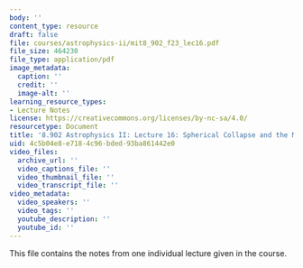 ```yaml
---
body: ''
content_type: resource
draft: false
file: courses/astrophysics-ii/mit8_902_f23_lec16.pdf
file_size: 464230
file_type: application/pdf
image_metadata:
  caption: ''
  credit: ''
  image-alt: ''
learning_resource_types:
- Lecture Notes
license: https://creativecommons.org/licenses/by-nc-sa/4.0/
resourcetype: Document
title: '8.902 Astrophysics II: Lecture 16: Spherical Collapse and the Mass Function'
uid: 4c5b04e8-e718-4c96-bded-93ba861442e0
video_files:
  archive_url: ''
  video_captions_file: ''
  video_thumbnail_file: ''
  video_transcript_file: ''
video_metadata:
  video_speakers: ''
  video_tags: ''
  youtube_description: ''
  youtube_id: ''
---
```

This file contains the notes from one individual lecture given in the course.